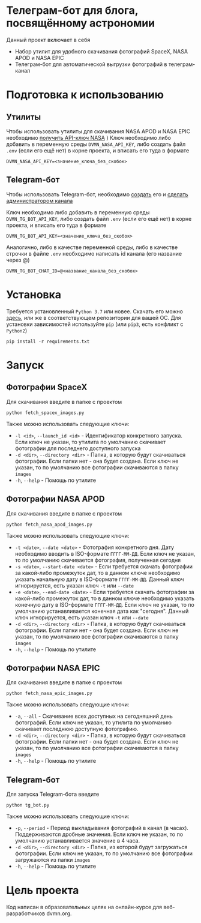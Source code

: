 # Телеграм-бот для блога, посвящённому астрономии
Данный проект включает в себя
 - Набор утилит для удобного скачивания фотографий SpaceX, NASA APOD и NASA EPIC
 - Телеграм-бот для автоматической выгрузки фотографий в телеграм-канал

# Подготовка к использованию
## Утилиты
Чтобы использовать утилиты для скачивания NASA APOD и NASA EPIC необходимо [получить API-ключ NASA](https://api.nasa.gov/)
)
Ключ необходимо либо добавить в переменную среды `DVMN_NASA_API_KEY`, либо создать файл `.env` (если его ещё нет) в корне проекта, и вписать его туда в формате
```
DVMN_NASA_API_KEY=<значение_ключа_без_скобок>
```

## Telegram-бот
Чтобы использовать Telegram-бот, необходимо [создать](https://way23.ru/%D1%80%D0%B5%D0%B3%D0%B8%D1%81%D1%82%D1%80%D0%B0%D1%86%D0%B8%D1%8F-%D0%B1%D0%BE%D1%82%D0%B0-%D0%B2-telegram.html) его и [сделать администратором канала](https://smmplanner.com/blog/otlozhennyj-posting-v-telegram/)

Ключ необходимо либо добавить в переменную среды `DVMN_TG_BOT_API_KEY`, либо создать файл `.env` (если его ещё нет) в корне проекта, и вписать его туда в формате
```
DVMN_TG_BOT_API_KEY=<значение_ключа_без_скобок>
```

Аналогично, либо в качестве переменной среды, либо в качестве строчки в файле `.env` необходимо написать id канала (его название через @)
```
DVMN_TG_BOT_CHAT_ID=@<название_канала_без_скобок>
```

# Установка
Требуется установленный `Python 3.7` или новее. Скачать его можно [здесь](https://www.python.org/), или же в соответствующем репозитории для вашей ОС.
Для установки зависимостей используйте `pip` (или `pip3`, есть конфликт с `Python2`)
```
pip install -r requirements.txt
```

# Запуск
## Фотографии SpaceX
Для скачивания введите в папке с проектом
```
python fetch_spacex_images.py
```
Также можно использовать следующие ключи:
 - `-l <id>`, `--launch_id <id>` - Идентификатор конкретного запуска. Если ключ не указан, то утилита по умолчанию скачивает фотографии для последнего доступного запуска
 - `-d <dir>`, `--directory <dir>` - Папка, в которую будут скачиваться фотографии. Если папки нет - она будет создана. Если ключ не указан, то по умолчанию все фотографии скачиваются в папку `images`
 - `-h`, `--help` - Помощь по утилите

## Фотографии NASA APOD
Для скачивания введите в папке с проектом
```
python fetch_nasa_apod_images.py
```
Также можно использовать следующие ключи:
 - `-t <date>`, `--date <date>` - Фотография конкретного дня. Дату необходимо вводить в ISO-формате `ГГГГ-ММ-ДД`. Если ключ не указан, то по умолчанию скачивается фотография, полученная сегодня
 - `-s <date>`, `--start-date <date>` - Если требуется скачать фотографии за какой-либо промежуток дат, то в данном ключе необходимо указать начальную дату в ISO-формате `ГГГГ-ММ-ДД`. Данный ключ игнорируется, есть указан ключ `-t` или `--date`
 - `-e <date>`, `--end-date <date>` - Если требуется скачать фотографии за какой-либо промежуток дат, то в данном ключе необходимо указать конечную дату в ISO-формате `ГГГГ-ММ-ДД`. Если ключ не указан, то по умолчанию устанавливается конечная дата как "сегодня". Данный ключ игнорируется, есть указан ключ `-t` или `--date`
 - `-d <dir>`, `--directory <dir>` - Папка, в которую будут скачиваться фотографии. Если папки нет - она будет создана. Если ключ не указан, то по умолчанию все фотографии скачиваются в папку `images`
 - `-h`, `--help` - Помощь по утилите

## Фотографии NASA EPIC
Для скачивания введите в папке с проектом
```
python fetch_nasa_epic_images.py
```
Также можно использовать следующие ключи:
 - `-a`, `--all` - Скачивание всех доступных на сегодняшний день фотографий. Если ключ не указан, то утилита по умолчанию скачивает последнюю доступную фотографию.
 - `-d <dir>`, `--directory <dir>` - Папка, в которую будут скачиваться фотографии. Если папки нет - она будет создана. Если ключ не указан, то по умолчанию все фотографии скачиваются в папку `images`
 - `-h`, `--help` - Помощь по утилите

## Telegram-бот
Для запуска Telegram-бота введите
```
python tg_bot.py
```
Также можно использовать следующие ключи:
 - `-p`, `--period` - Период выкладывания фотографий в канал (в часах). Поддерживаются дробные значения. Если ключ не указан, то по умолчанию устанавливается значение в 4 часа.
 - `-d <dir>`, `--directory <dir>` - Папка, из которой будут загружаться фотографии. Если ключ не указан, то по умолчанию все фотографии загружаются из папки `images`
 - `-h`, `--help` - Помощь по утилите

# Цель проекта
Код написан в образовательных целях на онлайн-курсе для веб-разработчиков dvmn.org.